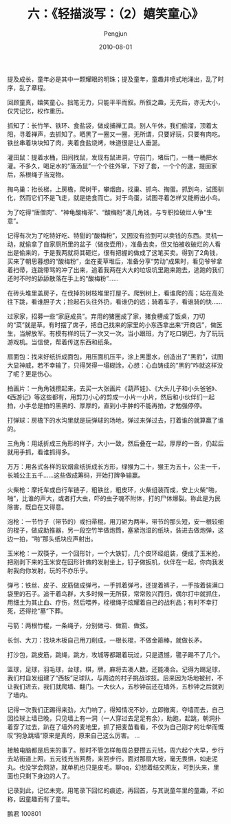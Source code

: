 ﻿---
layout: post
title: '六：《轻描淡写：（2）嬉笑童心》'
date: 2010-08-01
author: Pengjun
tags: 成长印记
---

提及成长，童年必是其中一颗耀眼的明珠；提及童年，童趣井喷式地涌出，乱了时序，乱了章程。

回顾童真，嬉笑童心。拙笔无力，只能平平而叙。所叙之趣，无先后，亦无大小，仅凭记忆，权作重历。

抓知了：长竹竿、铁环、食盐袋，做成捕禅工具。别人午休，我们偷溜，顶着太阳，寻着禅声，去抓知了。晒黑了一圈又一圈，无所谓，只要好玩，只要有肉吃。铁丝串着块块知了肉，夹着食盐烧烤，味道很是让人垂涎。

灌田鼠：提着水桶，田间找鼠，发现有鼠进洞，守前门，堵后门，一桶一桶把水灌。不多久，喝足水的“落汤鼠”一个个往外窜，下好了套，一个个的逮，提回家后，系根绳子当宠物。

掏鸟巢：抬长梯，上房檐，爬树干，攀烟囱，找巢、抓鸟、掏蛋。抓到鸟，试图驯化，然而它们不是飞走，就是绝食而亡。对于鸟蛋，试图寻着怎样又能孵出小鸟。

为了吃得“唐僧肉”、“神龟酸梅茶”、“酸梅粉”凑几角钱，与专职捡破烂人争“生意”。

记得有次为了吃特好吃、特甜的“酸梅粉”，又因没有捡到可以卖钱的东西。灵机一动，就偷拿了自家厕所里的盆子（做夜壶用），准备去卖，但又怕被收破烂的人看出是偷来的，于是我两就将其砸烂，很有把握的做成了这笔买卖。得到了2角钱，买来了朝思暮想的“酸梅粉”，坐在麦草堆后，准备分享“劳动”成果时，看见爷爷拿着扫帚，连跳带骂的冲了出来，追着我两在大大的垃圾坑里跑来跑去，逃跑的我们还时不时的舔舔散落在手上的“酸梅粉”…… 

在砖头堆里盖房子，在伐掉的树枝堆里打屋子。爬到树上，看谁爬的高；站在高处往下跳，看谁胆子大；捡起石头往外扔，看谁仍的远；骑着车子，看谁骑的快……

过家家，招募一些“家庭成员”。弃用的猪圈成了家，猪食槽成了饭桌，刀切的“菜”就是草。有时摆了席子，把自己找来的家里的小东西拿出来“开商店”，做医生，当解放军。有模有样的玩了一次又一次。当小跟班，为了吃口锅巴，为了玩玩游戏机。当信使，帮着传送东西和纸条。

扇面包：找来好纸折成面包，用压面机压平，涂上黑墨水，创造出了“黑豹”，试图大显神威，若不幸输了，只得哭得一塌糊涂，心想：心血铸成的“黑豹”咋就这样没了呢？更是伤心。

拍画片：一角角钱攒起来，去买一大张画片《葫芦娃》、《大头儿子和小头爸爸》、《西游记》等这些都有，用剪刀小心的剪成一小片一小片，然后和小伙伴们一起拍，小手总是拍的黑黑的、厚厚的，直到小手肿的不能再拍，才勉强停停。

打弹球：房檐下的水沟里就是玩弹球的场地，弹过来弹过去，打着谁的就算赢了谁的。

三角角：用纸折成三角形的样子，大小一致，然后叠在一起，厚厚的一沓，仍起后就用手抓，看谁抓得多。

万万：用各式各样的软烟盒纸折成长方形，绿猴为二十，猴王为五十，公主一千，长城公主五千……这些做成筹码，开始打牌争输赢。

火柴枪：摩托车或自行车链子，粗铁丝，粗皮环，火柴组装而成，安上火柴“啪，啪”，比谁的声大，或者打大虫，吓的虫子魂不附体，打的尸体爆裂。称此是为民除害，既自在又得意。

泡枪：一节竹子（带节的）或扫帚棍，用刀钜为两半，带节的那头短，安一根较细的棍子，做成助推器，另一段空竹竿做炮筒，塞紧泡湿的纸块，装进去做炮弹，这边一拍，“啪”那头纸块应声射出。

玉米枪：一双筷子，一个回形针，一个大铁钉，几个皮环经组装，便成了玉米抢，把刚剥下来的玉米安在回形针做的发射坐上，钉子做扳机，伙伴在一起，你向我发射我向你发射，玩的不亦乐乎。

弹弓：铁丝、皮子、皮筋做成弹弓，一手抓着弹弓，还提着裤子，一手按着装满口袋里的石子。追干着鸟群，大多时候一无所获，常常败兴而归，偶尔打中就抓住，用细土为其止血、疗伤，然后喂养，栓根绳子炫耀着自己的战利品；有时不幸打死，还得挖“墓”下葬。

弓箭：两根竹棍，一条绳子，分别做弓、做箭、做弦。

长剑、大刀：找块木板自己用刀削成，一根长棍，不做金箍棒，就做长矛。

打沙包，跳皮筋，跳绳，跳方，攻城等都跟着玩过，只是遗憾，毽子踢不了几个。

篮球，足球，羽毛球，台球，棋，牌，麻将去凑人数，还能凑合。记得为踢足球，我们村自发组建了“西板”足球队，与周边的村子挑战球技。后来因为场地被封，不让我们进去，我们就爬墙、翻门。一大伙人，五秒钟前还在墙外，五秒钟之后就到了墙内。

记得一次我们正踢得来劲，大门响了，得知情况不妙，立即撤离，夺墙而去，自己因捡球上墙已晚，只见墙上有一洞（一人穿过去足足有余），助跑，起跳，朝洞扑着穿了过去，趴在了墙外的麦地里，抓了把麦苗看看，不仅为自己刚才的壮举而慨叹“狗急跳墙”原来是真的，原来自己这么厉害。
…

接触电脑都是后来的事了。那时不管怎样每周总要攒五元钱，周六起个大早，步行去站街道上网，五元钱充当网费，来回步行。面对那扇大坡，毫无畏惧，如走泥丸。也没学会网游，就单机也只是皮毛。聊qq，幻想着结交网友，可到头来，里面也只剩下身边的人了。

记录到此，记忆未完。用笔录下回忆的痕迹，再回首，与其说童年里的童趣，不如称，因童趣而有了童年。


鹏君
100801